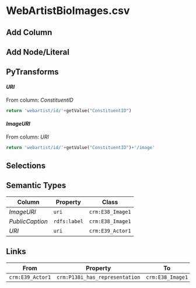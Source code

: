 # WebArtistBioImages.csv

## Add Column

## Add Node/Literal

## PyTransforms
#### _URI_
From column: _ConstituentID_
``` python
return 'webartist/id/'+getValue("ConstituentID")
```

#### _ImageURI_
From column: _URI_
``` python
return 'webartist/id/'+getValue("ConstituentID")+'/image'
```


## Selections

## Semantic Types
| Column | Property | Class |
|  ----- | -------- | ----- |
| _ImageURI_ | `uri` | `crm:E38_Image1`|
| _PublicCaption_ | `rdfs:label` | `crm:E38_Image1`|
| _URI_ | `uri` | `crm:E39_Actor1`|


## Links
| From | Property | To |
|  --- | -------- | ---|
| `crm:E39_Actor1` | `crm:P138i_has_representation` | `crm:E38_Image1`|
